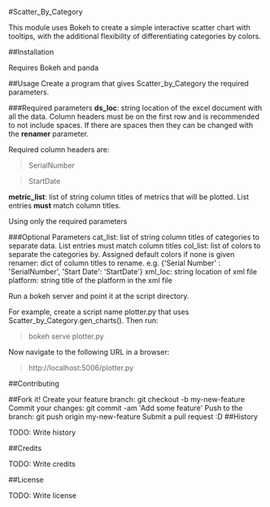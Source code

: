 #Scatter_By_Category

This module uses Bokeh to create a simple interactive scatter chart with tooltips, with the additional flexibility of differentiating categories by colors. 

##Installation

Requires Bokeh and panda


##Usage
Create a program that gives Scatter_by_Category the required parameters. 

###Required parameters
**ds_loc**: string location of the excel document with all the data. Column headers must be on the first row and is recommended to not include spaces. If there are spaces then they can be changed with the **renamer** parameter.

Required column headers are: 
>SerialNumber

>StartDate

**metric_list**: list of string column titles of metrics that will be plotted. List entries **must** match column titles. 

Using only the required parameters


###Optional Parameters
cat_list: list of string column titles of categories to separate data. List entries must match column titles
col_list: list of colors to separate the categories by. Assigned default colors if none is given
renamer: dict of column titles to rename. e.g. {'Serial Number' : 'SerialNumber', 'Start Date': 'StartDate'}
xml_loc: string location of xml file 
platform: string title of the platform in the xml file


Run a bokeh server and point it at the script directory. 

For example, create a script name plotter.py that uses Scatter_by_Category.gen_charts().
Then run:
>bokeh serve plotter.py

Now navigate to the following URL in a browser:
>http://localhost:5006/plotter.py


##Contributing

##Fork it!
Create your feature branch: git checkout -b my-new-feature
Commit your changes: git commit -am 'Add some feature'
Push to the branch: git push origin my-new-feature
Submit a pull request :D
##History

TODO: Write history

##Credits

TODO: Write credits

##License

TODO: Write license
